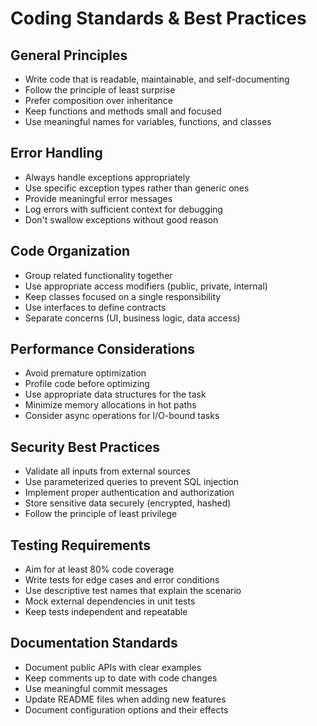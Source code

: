 # Coding Standards & Best Practices

## General Principles

- Write code that is readable, maintainable, and self-documenting
- Follow the principle of least surprise
- Prefer composition over inheritance
- Keep functions and methods small and focused
- Use meaningful names for variables, functions, and classes

## Error Handling

- Always handle exceptions appropriately
- Use specific exception types rather than generic ones
- Provide meaningful error messages
- Log errors with sufficient context for debugging
- Don't swallow exceptions without good reason

## Code Organization

- Group related functionality together
- Use appropriate access modifiers (public, private, internal)
- Keep classes focused on a single responsibility
- Use interfaces to define contracts
- Separate concerns (UI, business logic, data access)

## Performance Considerations

- Avoid premature optimization
- Profile code before optimizing
- Use appropriate data structures for the task
- Minimize memory allocations in hot paths
- Consider async operations for I/O-bound tasks

## Security Best Practices

- Validate all inputs from external sources
- Use parameterized queries to prevent SQL injection
- Implement proper authentication and authorization
- Store sensitive data securely (encrypted, hashed)
- Follow the principle of least privilege

## Testing Requirements

- Aim for at least 80% code coverage
- Write tests for edge cases and error conditions
- Use descriptive test names that explain the scenario
- Mock external dependencies in unit tests
- Keep tests independent and repeatable

## Documentation Standards

- Document public APIs with clear examples
- Keep comments up to date with code changes
- Use meaningful commit messages
- Update README files when adding new features
- Document configuration options and their effects
